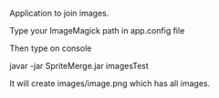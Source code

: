 Application to join images.

Type your ImageMagick path in app.config file

Then type on console

   javar -jar SpriteMerge.jar imagesTest

It will create images/image.png which has all images.

